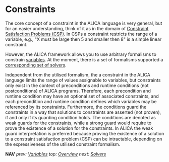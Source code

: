 # Constraints

The core concept of a constraint in the ALICA language is very general, but for an easier understanding, think of it as in the domain of [Constraint Satisfaction Problems (CSP)](https://en.wikipedia.org/wiki/Constraint_satisfaction_problem). In CSPs a constraint restricts the range of a variable, e.g., "X must be large then 5 and smaller then 8" is a simple linear constraint. 

However, the ALICA framework allows you to use arbitrary formalisms to constrain [variables](./variables.md). At the moment, there is a set of formalisms supported a [corresponding set of solvers](./solvers.md). 

Independent from the utilised formalism, the a constraint in the ALICA language limits the range of values assignable to variables, but constraints
only exist in the context of preconditions and runtime conditions (not postconditions) of ALICA programs. Therefore, each precondition and runtime condition may have an optional set of associated constraints, and each precondition and runtime condition defines which variables may be referenced by its constraints. Furthermore, the conditions guard the constraints in a way that solutions to constraints are asserted (not proven), if and
only if its guarding condition holds. The conditions are denoted as weak guards for the constraints, while a strong guard would require to prove the existence of a solution for the constraints. In ALICA the weak guard interpretation is preferred because proving the existence of a solution to a constraint satisfaction problem (CSP) can be intractable, depending on the expressiveness of the utilised constraint formalism.

**NAV** *prev: [Variables](variables.md) top: [Overview](../README.md) next: [Solvers](solvers.md)*